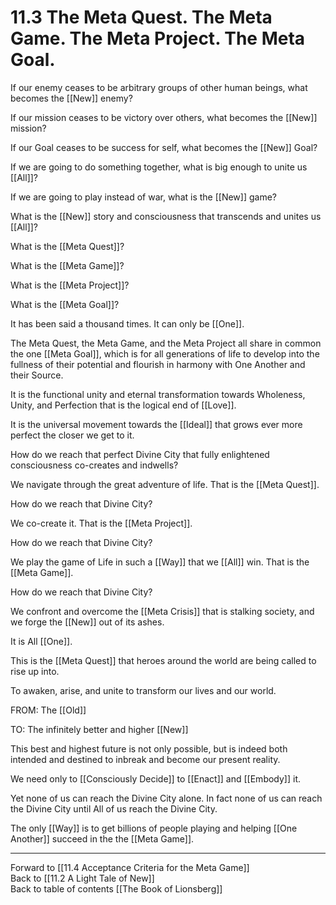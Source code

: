 # 11.3 The Meta Quest. The Meta Game. The Meta Project. The Meta Goal.

If our enemy ceases to be arbitrary groups of other human beings, what becomes the [[New]] enemy?  

If our mission ceases to be victory over others, what becomes the [[New]] mission? 

If our Goal ceases to be success for self, what becomes the [[New]] Goal? 

If we are going to do something together, what is big enough to unite us [[All]]? 

If we are going to play instead of war, what is the [[New]] game? 

What is the [[New]] story and consciousness that transcends and unites us [[All]]?

What is the [[Meta Quest]]?

What is the [[Meta Game]]?

What is the [[Meta Project]]?

What is the [[Meta Goal]]?

It has been said a thousand times. It can only be [[One]]. 

The Meta Quest, the Meta Game, and the Meta Project all share in common the one [[Meta Goal]], which is for all generations of life to develop into the fullness of their potential and flourish in harmony with One Another and their Source. 

It is the functional unity and eternal transformation towards Wholeness, Unity, and Perfection that is the logical end of [[Love]].

It is the universal movement towards the [[Ideal]] that grows ever more perfect the closer we get to it. 

How do we reach that perfect Divine City that fully enlightened consciousness co-creates and indwells?

We navigate through the great adventure of life. That is the [[Meta Quest]].

How do we reach that Divine City?

We co-create it. That is the [[Meta Project]].

How do we reach that Divine City?

We play the game of Life in such a [[Way]] that we [[All]] win. That is the [[Meta Game]].

How do we reach that Divine City?

We confront and overcome the [[Meta Crisis]] that is stalking society, and we forge the [[New]] out of its ashes.

It is All [[One]].

This is the [[Meta Quest]] that heroes around the world are being called to rise up into.

To awaken, arise, and unite to transform our lives and our world. 

FROM: The [[Old]]  

TO: The infinitely better and higher [[New]] 

This best and highest future is not only possible, but is indeed both intended and destined to inbreak and become our present reality. 

We need only to [[Consciously Decide]] to [[Enact]] and [[Embody]] it. 

Yet none of us can reach the Divine City alone. In fact none of us can reach the Divine City until All of us reach the Divine City. 

The only [[Way]] is to get billions of people playing and helping [[One Another]] succeed in the the [[Meta Game]].

___

Forward to [[11.4 Acceptance Criteria for the Meta Game]]  
Back to [[11.2 A Light Tale of New]]  
Back to table of contents [[The Book of Lionsberg]]  



